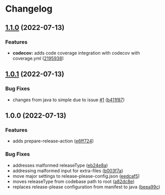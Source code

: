 # Changelog

## [1.1.0](https://github.com/state303/release-please-template/compare/v1.0.1...v1.1.0) (2022-07-13)


### Features

* **codecov:** adds code coverage integration with codecov with coverage.yml ([2195938](https://github.com/state303/release-please-template/commit/21959381e5a5a36968bfebdee259df8979e5bc66))

## [1.0.1](https://github.com/state303/release-please-template/compare/v1.0.0...v1.0.1) (2022-07-13)


### Bug Fixes

* changes from java to simple due to issue [#1](https://github.com/state303/release-please-template/issues/1) ([b411f87](https://github.com/state303/release-please-template/commit/b411f87e0c4507835d240958d3a34bfcccfea3a9))

## 1.0.0 (2022-07-13)


### Features

* adds prepare-release-action ([e6ff724](https://github.com/state303/release-please-template/commit/e6ff72465bf44dd594235ea3950b2a3a0e3ed4e0))


### Bug Fixes

* addresses malformed releaseType ([eb24e8a](https://github.com/state303/release-please-template/commit/eb24e8a2751ed1f2f8589cf22161b05a4b008e80))
* addressing malformed input for extra-files ([b003f7a](https://github.com/state303/release-please-template/commit/b003f7a96d80be7186597757457d8cb9b1da11c9))
* move major settings to release-please-config.json ([eedcaf5](https://github.com/state303/release-please-template/commit/eedcaf5e805dc74f1d92d61ee1f837bea3cd9157))
* moves releaseType from codebase path to root ([a82dc8e](https://github.com/state303/release-please-template/commit/a82dc8eb8fe94d712b700a4b25ec347bb9f8112c))
* replaces release-please configuration from manifest to java ([beea99c](https://github.com/state303/release-please-template/commit/beea99c9ca81a7de6c78ac2489ab9a9e05c3681f))
